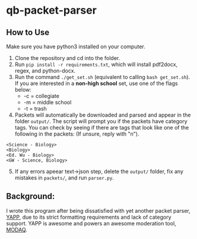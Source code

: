 # qb-packet-parser

## How to Use

Make sure you have python3 installed on your computer.

1. Clone the repository and cd into the folder.
2. Run `pip install -r requirements.txt`, which will install pdf2docx, regex, and python-docx.
3. Run the command `./get_set.sh` (equivalent to calling `bash get_set.sh`). 
If you are interested in a **non-high school** set, use one of the flags below:
    - -c = collegiate
    - -m = middle school
    - -t = trash
4. Packets will automatically be downloaded and parsed and appear in the folder `output/`. 
The script will prompt you if the packets have category tags.
You can check by seeing if there are tags that look like one of the following in the packets: 
(If unsure, reply with "n").
```
<Science - Biology>
<Biology>
<Ed. Wu - Biology>
<GW - Science, Biology>
```
5. If any errors apeear text->json step, delete the `output/` folder, fix any mistakes in `packets/`, and run `parser.py`.

## Background:

I wrote this program after being dissatisfied with yet another packet parser, [YAPP](https://github.com/alopezlago/YetAnotherPacketParser), due to its strict formatting requirements and lack of category support. 
YAPP is awesome and powers an awesome moderation tool, [MODAQ](https://www.quizbowlreader.com/demo.html).
